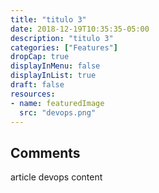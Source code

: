 ```yaml
---
title: "titulo 3"
date: 2018-12-19T10:35:35-05:00
description: "titulo 3"
categories: ["Features"]
dropCap: true
displayInMenu: false
displayInList: true
draft: false
resources:
- name: featuredImage
  src: "devops.png"
---
```


## Comments

article devops content